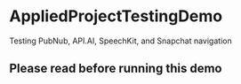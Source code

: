 # AppliedProjectTestingDemo
Testing PubNub, API.AI, SpeechKit, and Snapchat navigation

## Please read before running this demo

